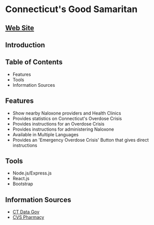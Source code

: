 # Connecticut's Good Samaritan
## [Web Site](http://ec2-54-86-219-164.compute-1.amazonaws.com:9000/)

##  Introduction


##  Table of Contents
+ Features
+ Tools
+ Information Sources


##  Features
+ Show nearby Naloxone providers and Health Clinics
+ Provides statistics on Connecticut's Overdose Crisis
+ Provides instructions for an Overdose Crisis
+ Provides instructions for administering Naloxone
+ Available in Multiple Languages
+ Provides an 'Emergency Overdose Crisis' Button that gives direct instructions


##  Tools
+ Node.js/Express.js
+ React.js
+ Bootstrap

##  Information Sources
+ [CT Data Gov](https://data.ct.gov/browse?category=Health+and+Human+Services)
+ [CVS Pharmacy](https://www.cvs.com/content/prescription-drug-abuse/save-a-life)



